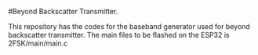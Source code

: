 #Beyond Backscatter Transmitter.

This repository has the codes for the baseband generator used for beyond backscatter transmitter. The main files to be flashed on the ESP32 is 2FSK/main/main.c






